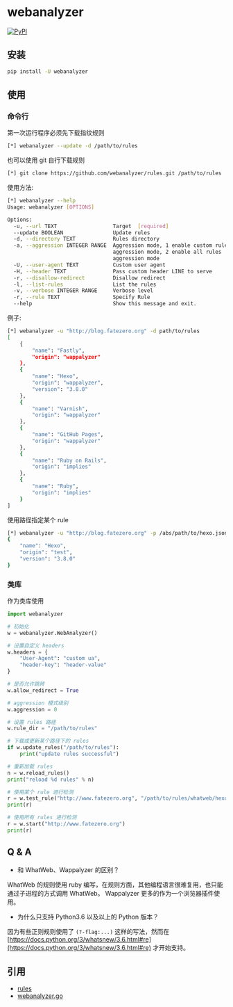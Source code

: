 # webanalyzer

[![PyPI](https://img.shields.io/pypi/v/webanalyzer.svg)](https://pypi.python.org/pypi/webanalyzer)


## 安装

```sh
pip install -U webanalyzer
```

## 使用

### 命令行

第一次运行程序必须先下载指纹规则
``` sh
[*] webanalyzer --update -d /path/to/rules
```

也可以使用 git 自行下载规则
``` sh
[*] git clone https://github.com/webanalyzer/rules.git /path/to/rules
```

使用方法:

``` sh
[*] webanalyzer --help
Usage: webanalyzer [OPTIONS]

Options:
  -u, --url TEXT                  Target  [required]
  --update BOOLEAN                Update rules
  -d, --directory TEXT            Rules directory
  -a, --aggression INTEGER RANGE  Aggression mode, 1 enable custom rules
                                  aggression mode, 2 enable all rules
                                  aggression mode
  -U, --user-agent TEXT           Custom user agent
  -H, --header TEXT               Pass custom header LINE to serve
  -r, --disallow-redirect         Disallow redirect
  -l, --list-rules                List the rules
  -v, --verbose INTEGER RANGE     Verbose level
  -r, --rule TEXT                 Specify Rule
  --help                          Show this message and exit.
```

例子:

```sh
[*] webanalyzer -u "http://blog.fatezero.org" -d path/to/rules
[
    {
        "name": "Fastly",
        "origin": "wappalyzer"
    },
    {
        "name": "Hexo",
        "origin": "wappalyzer",
        "version": "3.8.0"
    },
    {
        "name": "Varnish",
        "origin": "wappalyzer"
    },
    {
        "name": "GitHub Pages",
        "origin": "wappalyzer"
    },
    {
        "name": "Ruby on Rails",
        "origin": "implies"
    },
    {
        "name": "Ruby",
        "origin": "implies"
    }
]
```

使用路径指定某个 rule
``` sh
[*] webanalyzer -u "http://blog.fatezero.org" -p /abs/path/to/hexo.json
{
    "name": "Hexo",
    "origin": "test",
    "version": "3.8.0"
}
```

### 类库

作为类库使用

``` python
import webanalyzer

# 初始化
w = webanalyzer.WebAnalyzer()

# 设置自定义 headers
w.headers = {
    "User-Agent": "custom ua",
    "header-key": "header-value"
}

# 是否允许跳转
w.allow_redirect = True

# aggression 模式级别
w.aggression = 0

# 设置 rules 路径
w.rule_dir = "/path/to/rules"

# 下载或更新某个路径下的 rules
if w.update_rules("/path/to/rules"):
    print("update rules successful")

# 重新加载 rules
n = w.reload_rules()
print("reload %d rules" % n)

# 使用某个 rule 进行检测
r = w.test_rule("http://www.fatezero.org", "/path/to/rules/whatweb/hexo")
print(r)

# 使用所有 rules 进行检测
r = w.start("http://www.fatezero.org")
print(r)
```

## Q & A

* 和 WhatWeb、Wappalyzer 的区别？

WhatWeb 的规则使用 ruby 编写，在规则方面，其他编程语言很难复用，也只能通过子进程的方式调用 WhatWeb。
Wappalyzer 更多的作为一个浏览器插件使用。

* 为什么只支持 Python3.6 以及以上的 Python 版本？

因为有些正则规则使用了 `(?-flag:...)` 这样的写法，然而在
[https://docs.python.org/3/whatsnew/3.6.html#re](https://docs.python.org/3/whatsnew/3.6.html#re)
才开始支持。

## 引用

* [rules](https://github.com/webanalyzer/rules)
* [webanalyzer.go](https://github.com/webanalyzer/webanalyzer.go)
